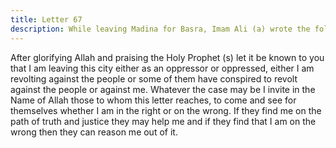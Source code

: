 ```yaml
---
title: Letter 67
description: While leaving Madina for Basra, Imam Ali (a) wrote the following letter to the people of Kufa. It is a wonderful epistle. It invites people to judge his intentions and actions.
---
```


After glorifying Allah and praising the Holy Prophet (s) let it be known to you that I am 
leaving this city either as an oppressor or oppressed, either I am revolting against the people 
or some of them have conspired to revolt against the people or against me. Whatever the case 
may be I invite in the Name of Allah those to whom this letter reaches, to come and see for 
themselves whether I am in the right or on the wrong. If they find me on the path of truth and 
justice they may help me and if they find that I am on the wrong then they can reason me out 
of it.